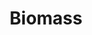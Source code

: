 ---
title: Biomass
permalink: /Biomass
type: Class
subclass-of: https://schema.org/Thing
class-comment: The most generic type of plant, mushroom and animal life.
properties: 
  - 
    property: /ediblePart
    rangeIncludes: 
      - https://schema.org/Text
    comment: A part of the biomass that is is edible.
  - 
    property: /poisonousPart
    rangeIncludes: 
      - https://schema.org/Text
    comment: A part of the biomass that is is poisonous.
  - 
    property: /venomousPart
    rangeIncludes: 
      - https://schema.org/Text
    comment: A part of the biomass that is is venomous.
  - 
    property: /rarity
    rangeIncludes: 
      - /RarityLevel
    comment: The rarity of the biomass.
  - 
    property: /habitat
    rangeIncludes: 
      - https://schema.org/Place
    comment: The habitat the biomass.
    
super-properties:
  - 
    class: https://schema.org/Thing
    properties: 
      -
        property: https://schema.org/name
        rangeIncludes: 
          - https://schema.org/Text
        comment: The name of the biomass.
      -
        property: https://schema.org/description
        rangeIncludes: 
          - https://schema.org/Text
        comment: A description of the biomass.
      - 
        property: https://schema.org/url
        rangeIncludes: 
          - https://schema.org/URL
        comment: URL of the biomass.
---